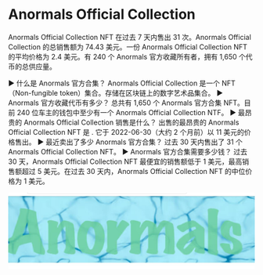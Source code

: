 # Anormals Official Collection

Anormals Official Collection NFT 在过去 7 天内售出 31 次。Anormals Official Collection 的总销售额为 74.43 美元。一份 Anormals Official Collection NFT 的平均价格为 2.4 美元。有 240 个 Anormals 官方收藏所有者，拥有 1,650 个代币的总供应量。

▶ 什么是 Anormals 官方合集？
Anormals Official Collection 是一个 NFT（Non-fungible token）集合。存储在区块链上的数字艺术品集合。
▶ Anormals 官方收藏代币有多少？
总共有 1,650 个 Anormals 官方合集 NFT。目前 240 位车主的钱包中至少有一个 Anormals Official Collection NTF。
▶ 最昂贵的 Anormals Official Collection 销售是什么？
出售的最昂贵的 Anormals Official Collection NFT 是 . 它于 2022-06-30（大约 2 个月前）以 11 美元的价格售出。
▶ 最近卖出了多少 Anormals 官方合集？
过去 30 天内售出了 31 个 Anormals Official Collection NFT。
▶ Anormals 官方合集需要多少钱？
过去 30 天，Anormals Official Collection NFT 最便宜的销售额低于 1 美元，最高销售额超过 5 美元。在过去 30 天内，Anormals Official Collection NFT 的中位价格为 1 美元。

![1661264791170](1661264791170.jpg)
